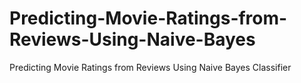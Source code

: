 # Predicting-Movie-Ratings-from-Reviews-Using-Naive-Bayes
Predicting Movie Ratings from Reviews Using Naive Bayes Classifier
